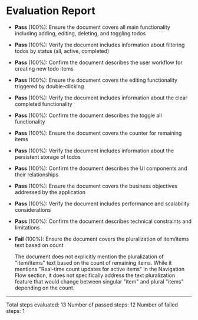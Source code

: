 # Evaluation Report

- **Pass** (100%): Ensure the document covers all main functionality including adding, editing, deleting, and toggling todos
  
- **Pass** (100%): Verify the document includes information about filtering todos by status (all, active, completed)

- **Pass** (100%): Confirm the document describes the user workflow for creating new todo items

- **Pass** (100%): Ensure the document covers the editing functionality triggered by double-clicking

- **Pass** (100%): Verify the document includes information about the clear completed functionality

- **Pass** (100%): Confirm the document describes the toggle all functionality

- **Pass** (100%): Ensure the document covers the counter for remaining items

- **Pass** (100%): Verify the document includes information about the persistent storage of todos

- **Pass** (100%): Confirm the document describes the UI components and their relationships

- **Pass** (100%): Ensure the document covers the business objectives addressed by the application

- **Pass** (100%): Verify the document includes performance and scalability considerations

- **Pass** (100%): Confirm the document describes technical constraints and limitations

- **Fail** (100%): Ensure the document covers the pluralization of item/items text based on count
  
  The document does not explicitly mention the pluralization of "item/items" text based on the count of remaining items. While it mentions "Real-time count updates for active items" in the Navigation Flow section, it does not specifically address the text pluralization feature that would change between singular "item" and plural "items" depending on the count.

---

Total steps evaluated: 13
Number of passed steps: 12
Number of failed steps: 1